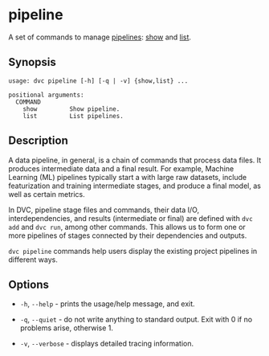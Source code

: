 # pipeline

A set of commands to manage [pipelines](/doc/get-started/pipeline):
[show](/doc/commands-reference/pipeline/show) and
[list](/doc/commands-reference/pipeline/list).

## Synopsis

```usage
usage: dvc pipeline [-h] [-q | -v] {show,list} ...

positional arguments:
  COMMAND
    show         Show pipeline.
    list         List pipelines.
```

## Description

A data pipeline, in general, is a chain of commands that process data files. It
produces intermediate data and a final result. For example, Machine Learning
(ML) pipelines typically start a with large raw datasets, include featurization
and training intermediate stages, and produce a final model, as well as certain
metrics.

In DVC, pipeline stage files and commands, their data I/O, interdependencies,
and results (intermediate or final) are defined with `dvc add` and `dvc run`,
among other commands. This allows us to form one or more pipelines of stages
connected by their dependencies and outputs.

`dvc pipeline` commands help users display the existing project pipelines in
different ways.

## Options

- `-h`, `--help` - prints the usage/help message, and exit.

- `-q`, `--quiet` - do not write anything to standard output. Exit with 0 if no
  problems arise, otherwise 1.

- `-v`, `--verbose` - displays detailed tracing information.
